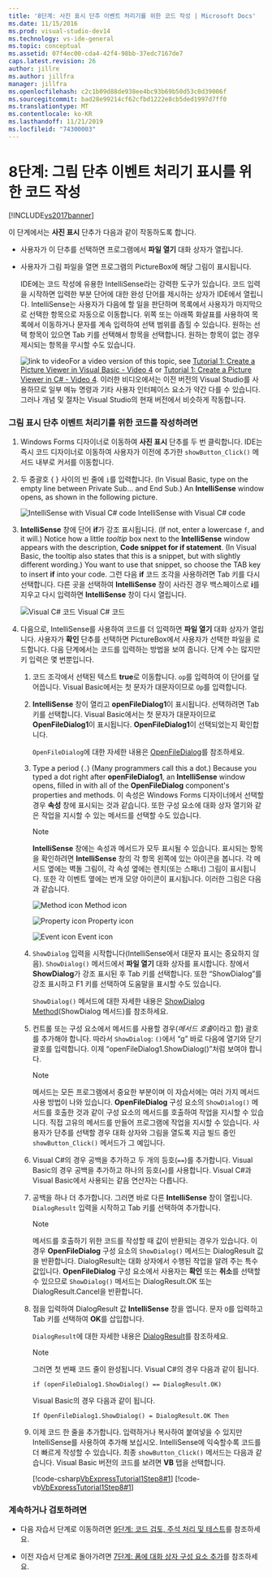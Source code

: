 ```yaml
---
title: '8단계: 사진 표시 단추 이벤트 처리기를 위한 코드 작성 | Microsoft Docs'
ms.date: 11/15/2016
ms.prod: visual-studio-dev14
ms.technology: vs-ide-general
ms.topic: conceptual
ms.assetid: 07f4ec00-cda4-42f4-98bb-37edc7167de7
caps.latest.revision: 26
author: jillre
ms.author: jillfra
manager: jillfra
ms.openlocfilehash: c2c1b09d88de938ee4bc93b69b50d53c0d39006f
ms.sourcegitcommit: bad28e99214cf62cfbd1222e8cb5ded1997d7ff0
ms.translationtype: MT
ms.contentlocale: ko-KR
ms.lasthandoff: 11/21/2019
ms.locfileid: "74300003"
---
```

# <a name="step-8-write-code-for-the-show-a-picture-button-event-handler"></a>8단계: 그림 단추 이벤트 처리기 표시를 위한 코드 작성
[!INCLUDE[vs2017banner](../includes/vs2017banner.md)]

이 단계에서는 **사진 표시** 단추가 다음과 같이 작동하도록 합니다.

- 사용자가 이 단추를 선택하면 프로그램에서 **파일 열기** 대화 상자가 열립니다.

- 사용자가 그림 파일을 열면 프로그램의 PictureBox에 해당 그림이 표시됩니다.

  IDE에는 코드 작성에 유용한 IntelliSense라는 강력한 도구가 있습니다. 코드 입력을 시작하면 입력한 부분 단어에 대한 완성 단어를 제시하는 상자가 IDE에서 열립니다. IntelliSense는 사용자가 다음에 할 일을 판단하며 목록에서 사용자가 마지막으로 선택한 항목으로 자동으로 이동합니다. 위쪽 또는 아래쪽 화살표를 사용하여 목록에서 이동하거나 문자를 계속 입력하여 선택 범위를 좁힐 수 있습니다. 원하는 선택 항목이 있으면 Tab 키를 선택해서 항목을 선택합니다. 원하는 항목이 없는 경우 제시되는 항목을 무시할 수도 있습니다.

  ![link to video](../data-tools/media/playvideo.gif "PlayVideo")For a video version of this topic, see [Tutorial 1: Create a Picture Viewer in Visual Basic - Video 4](https://go.microsoft.com/fwlink/?LinkId=205215) or [Tutorial 1: Create a Picture Viewer in C# - Video 4](https://go.microsoft.com/fwlink/?LinkId=205203). 이러한 비디오에서는 이전 버전의 Visual Studio를 사용하므로 일부 메뉴 명령과 기타 사용자 인터페이스 요소가 약간 다를 수 있습니다. 그러나 개념 및 절차는 Visual Studio의 현재 버전에서 비슷하게 작동합니다.

### <a name="to-write-code-for-the-show-a-picture-button-event-handler"></a>그림 표시 단추 이벤트 처리기를 위한 코드를 작성하려면

1. Windows Forms 디자이너로 이동하여 **사진 표시** 단추를 두 번 클릭합니다. IDE는 즉시 코드 디자이너로 이동하여 사용자가 이전에 추가한 `showButton_Click()` 메서드 내부로 커서를 이동합니다.

2. 두 중괄호 { } 사이의 빈 줄에 `i`를 입력합니다. (In Visual Basic, type on the empty line between Private Sub… and End Sub.) An **IntelliSense** window opens, as shown in the following picture.

     ![IntelliSense with Visual C&#35; code](../ide/media/express-ifintellisense.png "Express_IfIntellisense") IntelliSense with Visual C# code

3. **IntelliSense** 창에 단어 **if**가 강조 표시됩니다. (If not, enter a lowercase `f`, and it will.) Notice how a little *tooltip* box next to the **IntelliSense** window appears with the description, **Code snippet for if statement**. (In Visual Basic, the tooltip also states that this is a snippet, but with slightly different wording.) You want to use that snippet, so choose the TAB key to insert **if** into your code. 그런 다음 **if** 코드 조각을 사용하려면 Tab 키를 다시 선택합니다. 다른 곳을 선택하여 **IntelliSense** 창이 사라진 경우 백스페이스로 **i**를 지우고 다시 입력하면 **IntelliSense** 창이 다시 열립니다.

     ![Visual C&#35; 코드](../ide/media/express-highlighttrue.png "Express_HighlightTrue") Visual C# 코드

4. 다음으로, IntelliSense를 사용하여 코드를 더 입력하면 **파일 열기** 대화 상자가 열립니다. 사용자가 **확인** 단추를 선택하면 PictureBox에서 사용자가 선택한 파일을 로드합니다. 다음 단계에서는 코드를 입력하는 방법을 보여 줍니다. 단계 수는 많지만 키 입력은 몇 번뿐입니다.

    1. 코드 조각에서 선택된 텍스트 **true**로 이동합니다. `op`를 입력하여 이 단어를 덮어씁니다. Visual Basic에서는 첫 문자가 대문자이므로 `Op`를 입력합니다.

    2. **IntelliSense** 창이 열리고 **openFileDialog1**이 표시됩니다. 선택하려면 Tab 키를 선택합니다. Visual Basic에서는 첫 문자가 대문자이므로 **OpenFileDialog1**이 표시됩니다. **OpenFileDialog1**이 선택되었는지 확인합니다.

         `OpenFileDialog`에 대한 자세한 내용은 [OpenFileDialog](https://msdn.microsoft.com/library/system.windows.forms.openfiledialog.aspx)를 참조하세요.

    3. Type a period (`.`) (Many programmers call this a dot.) Because you typed a dot right after **openFileDialog1**, an **IntelliSense** window opens, filled in with all of the **OpenFileDialog** component's properties and methods. 이 속성은 Windows Forms 디자이너에서 선택할 경우 **속성** 창에 표시되는 것과 같습니다. 또한 구성 요소에 대화 상자 열기와 같은 작업을 지시할 수 있는 메서드를 선택할 수도 있습니다.

        > [!NOTE]
        > **IntelliSense** 창에는 속성과 메서드가 모두 표시될 수 있습니다. 표시되는 항목을 확인하려면 **IntelliSense** 창의 각 항목 왼쪽에 있는 아이콘을 봅니다. 각 메서드 옆에는 벽돌 그림이, 각 속성 옆에는 렌치(또는 스패너) 그림이 표시됩니다. 또한 각 이벤트 옆에는 번개 모양 아이콘이 표시됩니다. 이러한 그림은 다음과 같습니다.

         ![Method icon](../ide/media/express-iconmethod.png "Express_IconMethod") Method icon

         ![Property icon](../ide/media/express-iconproperty.png "Express_IconProperty") Property icon

         ![Event icon](../ide/media/express-iconevent.png "Express_IconEvent") Event icon

    4. `ShowDialog` 입력을 시작합니다(IntelliSense에서 대문자 표시는 중요하지 않음). `ShowDialog()` 메서드에서 **파일 열기** 대화 상자를 표시합니다. 창에서 **ShowDialog**가 강조 표시된 후 Tab 키를 선택합니다. 또한 “ShowDialog”를 강조 표시하고 F1 키를 선택하여 도움말을 표시할 수도 있습니다.

         `ShowDialog()` 메서드에 대한 자세한 내용은 [ShowDialog Method](https://msdn.microsoft.com/library/c7ykbedk.aspx)(ShowDialog 메서드)를 참조하세요.

    5. 컨트롤 또는 구성 요소에서 메서드를 사용할 경우(*메서드 호출*이라고 함) 괄호를 추가해야 합니다. 따라서 `ShowDialog`: `()`에서 “g” 바로 다음에 열기와 닫기 괄호를 입력합니다. 이제 “openFileDialog1.ShowDialog()”처럼 보여야 합니다.

        > [!NOTE]
        > 메서드는 모든 프로그램에서 중요한 부분이며 이 자습서에는 여러 가지 메서드 사용 방법이 나와 있습니다. **OpenFileDialog** 구성 요소의 `ShowDialog()` 메서드를 호출한 것과 같이 구성 요소의 메서드를 호출하여 작업을 지시할 수 있습니다. 직접 고유의 메서드를 만들어 프로그램에 작업을 지시할 수 있습니다. 사용자가 단추를 선택할 경우 대화 상자와 그림을 열도록 지금 빌드 중인 `showButton_Click()` 메서드가 그 예입니다.

    6. Visual C#의 경우 공백을 추가하고 두 개의 등호(`==`)를 추가합니다. Visual Basic의 경우 공백을 추가하고 하나의 등호(`=`)를 사용합니다. Visual C#과 Visual Basic에서 사용되는 같음 연산자는 다릅니다.

    7. 공백을 하나 더 추가합니다. 그러면 바로 다른 **IntelliSense** 창이 열립니다. `DialogResult` 입력을 시작하고 Tab 키를 선택하여 추가합니다.

        > [!NOTE]
        > 메서드를 호출하기 위한 코드를 작성할 때 값이 반환되는 경우가 있습니다. 이 경우 **OpenFileDialog** 구성 요소의 `ShowDialog()` 메서드는 DialogResult 값을 반환합니다. DialogResult는 대화 상자에서 수행된 작업을 알려 주는 특수 값입니다. **OpenFileDialog** 구성 요소에서 사용자는 **확인** 또는 **취소**를 선택할 수 있으므로 `ShowDialog()` 메서드는 DialogResult.OK 또는 DialogResult.Cancel을 반환합니다.

    8. 점을 입력하여 DialogResult 값 **IntelliSense** 창을 엽니다. 문자 `O`를 입력하고 Tab 키를 선택하여 **OK**를 삽입합니다.

         `DialogResult`에 대한 자세한 내용은 [DialogResult](https://msdn.microsoft.com/library/system.windows.forms.dialogresult.aspx)를 참조하세요.

        > [!NOTE]
        > 그러면 첫 번째 코드 줄이 완성됩니다. Visual C#의 경우 다음과 같이 됩니다.
        >
        >  `if (openFileDialog1.ShowDialog() == DialogResult.OK)`
        >
        >  Visual Basic의 경우 다음과 같이 됩니다.
        >
        >  `If OpenFileDialog1.ShowDialog() = DialogResult.OK Then`

    9. 이제 코드 한 줄을 추가합니다. 입력하거나 복사하여 붙여넣을 수 있지만 IntelliSense를 사용하여 추가해 보십시오. IntelliSense에 익숙할수록 코드를 더 빠르게 작성할 수 있습니다. 최종 `showButton_Click()` 메서드는 다음과 같습니다. Visual Basic 버전의 코드를 보려면 **VB** 탭을 선택합니다.

         [!code-csharp[VbExpressTutorial1Step8#1](../snippets/csharp/VS_Snippets_VBCSharp/vbexpresstutorial1step8/cs/form1.cs#1)]
         [!code-vb[VbExpressTutorial1Step8#1](../snippets/visualbasic/VS_Snippets_VBCSharp/vbexpresstutorial1step8/vb/form1.vb#1)]

### <a name="to-continue-or-review"></a>계속하거나 검토하려면

- 다음 자습서 단계로 이동하려면 [9단계: 코드 검토, 주석 처리 및 테스트](../ide/step-9-review-comment-and-test-your-code.md)를 참조하세요.

- 이전 자습서 단계로 돌아가려면 [7단계: 폼에 대화 상자 구성 요소 추가](../ide/step-7-add-dialog-components-to-your-form.md)를 참조하세요.
